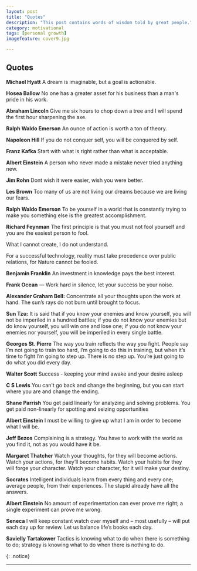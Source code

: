 ```yaml
---
layout: post
title: "Quotes"
description: "This post contains words of wisdom told by great people."
category: motivational
tags: [personal growth]
imagefeature: cover9.jpg

---
```


## **Quotes**

**Michael Hyatt** A dream is imaginable, but a goal is actionable.

**Hosea Ballow** No one has a greater asset for his business than a man's pride in his work.

**Abraham Lincoln** Give me six hours to chop down a tree and I will spend the first hour sharpening the axe.

**Ralph Waldo Emerson** An ounce of action is worth a ton of theory.

**Napoleon Hill** If you do not conquer self, you will be conquered by self.

**Franz Kafka** Start with what is right rather than what is acceptable.

**Albert Einstein** A person who never made a mistake never tried anything new.

**Jim Rohn** Dont wish it were easier, wish you were better.

**Les Brown** Too many of us are not living our dreams because we are living our fears.

**Ralph Waldo Emerson** To be yourself in a world that is constantly trying to
make you something else is the greatest accomplishment.

**Richard Feynman** The first principle is that you must not fool yourself and
you are the easiest person to fool.

What I cannot create, I do not understand.

For a successful technology, reality must take precedence over public
relations, for Nature cannot be fooled.

**Benjamin Franklin** An investment in knowledge pays the best interest.

**Frank Ocean** — Work hard in silence, let your success be your noise.

**Alexander Graham Bell:** Concentrate all your thoughts upon the work at hand.
The sun’s rays do not burn until brought to focus.

**Sun Tzu:** It is said that if you know your enemies and know yourself, you
will not be imperiled in a hundred battles; if you do not know your enemies but
do know yourself, you will win one and lose one; if you do not know your
enemies nor yourself, you will be imperiled in every single battle.

**Georges St. Pierre** The way you train reflects the way you fight. People say
I’m not going to train too hard, I’m going to do this in training, but when
it’s time to fight I’m going to step up. There is no step up. You’re just going
to do what you did every day.

**Walter Scott** Success - keeping your mind awake and your desire asleep

**C S Lewis** You can't go back and change the beginning, but you can start
where you are and change the ending.

**Shane Parrish** You get paid linearly for analyzing and solving problems. You
get paid non-linearly for spotting and seizing opportunities

**Albert Einstein** I must be willing to give up what I am in order to become
what I will be.

**Jeff Bezos** Complaining is a strategy. You have to work with the world as
you find it, not as you would have it be.

**Margaret Thatcher** Watch your thoughts, for they will become actions. Watch
your actions, for they’ll become habits. Watch your habits for they will forge
your character. Watch your character, for it will make your destiny.

**Socrates** Intelligent individuals learn from every thing and every one;
average people, from their experiences. The stupid already have all the
answers.

**Albert Einstein** No amount of experimentation can ever prove me right; a
single experiment can prove me wrong.

**Seneca** I will keep constant watch over myself and – most usefully – will
put each day up for review. Let us balance life’s books each day.

**Savielly Tartakower** Tactics is knowing what to do when there is something
to do; strategy is knowing what to do when there is nothing to do.

{: .notice}

---

